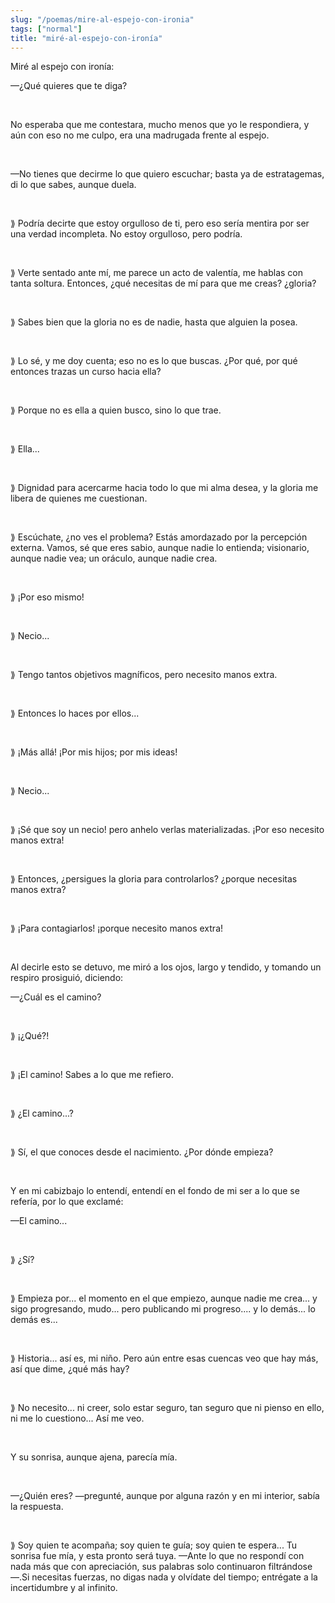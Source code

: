 ```yaml
---
slug: "/poemas/mire-al-espejo-con-ironia"
tags: ["normal"]
title: "miré-al-espejo-con-ironía"
---
```

Miré al espejo con ironía:

—¿Qué quieres que te diga?

&nbsp;

No esperaba que me contestara, mucho menos que yo le respondiera, y aún con eso no me culpo, era una madrugada frente al espejo.

&nbsp;

—No tienes que decirme lo que quiero escuchar; basta ya de estratagemas, di lo que sabes, aunque duela.

&nbsp;

⟫ Podría decirte que estoy orgulloso de ti, pero eso sería mentira por ser una verdad incompleta. No estoy orgulloso, pero podría.

&nbsp;

⟫ Verte sentado ante mí, me parece un acto de valentía, me hablas con tanta soltura. Entonces, ¿qué necesitas de mí para que me creas? ¿gloria?

&nbsp;

⟫ Sabes bien que la gloria no es de nadie, hasta que alguien la posea.

&nbsp;

⟫ Lo sé, y me doy cuenta; eso no es lo que buscas. ¿Por qué, por qué entonces trazas un curso hacia ella?

&nbsp;

⟫ Porque no es ella a quien busco, sino lo que trae.

&nbsp;

⟫ Ella...

&nbsp;

⟫ Dignidad para acercarme hacia todo lo que mi alma desea, y la gloria me libera de quienes me cuestionan.

&nbsp;

⟫ Escúchate, ¿no ves el problema? Estás amordazado por la percepción externa. Vamos, sé que eres sabio, aunque nadie lo entienda; visionario, aunque nadie vea; un oráculo, aunque nadie crea.

&nbsp;

⟫ ¡Por eso mismo!

&nbsp;

⟫ Necio...

&nbsp;

⟫ Tengo tantos objetivos magníficos, pero necesito manos extra.

&nbsp;

⟫ Entonces lo haces por ellos...

&nbsp;

⟫ ¡Más allá! ¡Por mis hijos; por mis ideas!

&nbsp;

⟫ Necio...

&nbsp;

⟫ ¡Sé que soy un necio! pero anhelo verlas materializadas. ¡Por eso necesito manos extra!

&nbsp;

⟫ Entonces, ¿persigues la gloria para controlarlos? ¿porque necesitas manos extra?

&nbsp;

⟫ ¡Para contagiarlos! ¡porque necesito manos extra!

&nbsp;

Al decirle esto se detuvo, me miró a los ojos, largo y tendido, y tomando un respiro prosiguió, diciendo:

—¿Cuál es el camino?

&nbsp;

⟫ ¡¿Qué?!

&nbsp;

⟫ ¡El camino! Sabes a lo que me refiero.

&nbsp;

⟫ ¿El camino...?

&nbsp;

⟫ Sí, el que conoces desde el nacimiento. ¿Por dónde empieza?

&nbsp;

Y en mi cabizbajo lo entendí, entendí en el fondo de mi ser a lo que se refería, por lo que exclamé:

—El camino...

&nbsp;

⟫ ¿Sí?

&nbsp;

⟫ Empieza por... el momento en el que empiezo, aunque nadie me crea... y sigo progresando, mudo... pero publicando mi progreso.... y lo demás... lo demás es...

&nbsp;

⟫ Historia... así es, mi niño. Pero aún entre esas cuencas veo que hay más, así que dime, ¿qué más hay?

&nbsp;

⟫ No necesito... ni creer, solo estar seguro, tan seguro que ni pienso en ello, ni me lo cuestiono... Así me veo.

&nbsp;

Y su sonrisa, aunque ajena, parecía mía.

&nbsp;

—¿Quién eres? —pregunté, aunque por alguna razón y en mi interior, sabía la respuesta.

&nbsp;

⟫ Soy quien te acompaña; soy quien te guía; soy quien te espera... Tu sonrisa fue mía, y esta pronto será tuya. —Ante lo que no respondí con nada más que con apreciación, sus palabras solo continuaron filtrándose—.Si necesitas fuerzas, no digas nada y olvídate del tiempo; entrégate a la incertidumbre y al infinito.